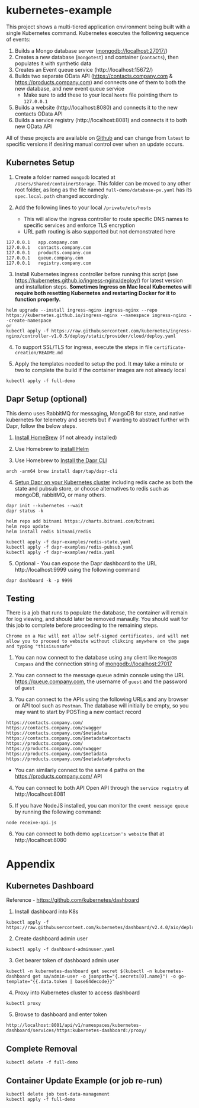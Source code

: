 # kubernetes-example
This project shows a multi-tiered application environment being built with a single Kubernetes command.  Kubernetes executes the following sequence of events:

1) Builds a Mongo database server ([mongodb://localhost:27017/](mongodb://localhost:27017/))
2) Creates a new database (`mongotest`) and container (`contacts`), then populates it with synthetic data
3) Creates an Event queue service (http://localhost:15672/)
4) Builds two separate OData API (https://contacts.company.com & https://products.company.com) and connects one of them to both the new database, and new event queue service
   * Make sure to add these to your local `hosts` file pointing them to `127.0.0.1`
5) Builds a website (http://localhost:8080) and connects it to the new contacts OData API
6) Builds a service registry (http://localhost:8081) and connects it to both new OData API 

All of these projects are available on [Github](https://github.com/PaulGilchrist?tab=repositories) and can change from `latest` to specific versions if desiring manual control over when an update occurs.

## Kubernetes Setup

1) Create a folder named `mongodb` located at `/Users/Shared/containerStorage`.  This folder can be moved to any other root folder, as long as the file named `full-demo/database-pv.yaml` has its `spec.local.path` changed accordingly.

2) Add the following lines to your local `/private/etc/hosts`
   * This will allow the ingress controller to route specific DNS names to specific services and enforce TLS encryption
   * URL path routing is also supported but not demonstrated here

```
127.0.0.1	app.company.com
127.0.0.1	contacts.company.com
127.0.0.1	products.company.com
127.0.0.1	queue.company.com
127.0.0.1	registry.company.com
```

3) Install Kubernetes ingress controller before running this script (see https://kubernetes.github.io/ingress-nginx/deploy/) for latest version and installation steps.  **Sometimes Ingress on Mac local Kubernetes will require both resetting Kubernetes and restarting Docker for it to function properly.**

```
helm upgrade --install ingress-nginx ingress-nginx --repo https://kubernetes.github.io/ingress-nginx --namespace ingress-nginx --create-namespace
or
kubectl apply -f https://raw.githubusercontent.com/kubernetes/ingress-nginx/controller-v1.0.5/deploy/static/provider/cloud/deploy.yaml
```

4) To support SSL/TLS for ingress, execute the steps in file `certificate-creation/README.md`

5) Apply the templates needed to setup the pod.  It may take a minute or two to complete the build if the container images are not already local

```
kubectl apply -f full-demo
```

## Dapr Setup (optional)

This demo uses RabbitMQ for messaging, MongoDB for state, and native kubernetes for telemetry and secrets but if wanting to abstract further with Dapr, follow the below steps.

1) [Install HomeBrew](https://mac.install.guide/homebrew/index.html) (if not already installed)

2) Use Homebrew to [install Helm](https://helm.sh/docs/intro/install/) 

3) Use Homebrew to [Install the Dapr CLI](https://docs.dapr.io/getting-started/install-dapr-cli/)

```
arch -arm64 brew install dapr/tap/dapr-cli
```

4) [Setup Dapr on your Kubernetes cluster](https://github.com/dapr/quickstarts/tree/v1.4.0/hello-kubernetes#step-1---setup-dapr-on-your-kubernetes-cluster) including redis cache as both the state and pubsub store, or choose alternatives to redis such as mongoDB, rabbitMQ, or many others.

```
dapr init --kubernetes --wait
dapr status -k

helm repo add bitnami https://charts.bitnami.com/bitnami
helm repo update
helm install redis bitnami/redis

kubectl apply -f dapr-examples/redis-state.yaml
kubectl apply -f dapr-examples/redis-pubsub.yaml
kubectl apply -f dapr-examples/redis.yaml
```

5) Optional - You can expose the Dapr dashboard to the URL http://localhost:9999 using the following command

```
dapr dashboard -k -p 9999
```

## Testing

There is a job that runs to populate the database, the container will remain for log viewing, and should later be removed manaully.  You should wait for this job to complete before proceeding to the remaining steps.

`Chrome on a Mac will not allow self-signed certificates, and will not allow you to proceed to website without clikcing anywhere on the page and typing "thisisunsafe"`

1) You can now connect to the database using any client like `MongoDB Compass` and the connection string of [mongodb://localhost:27017]()

2) You can connect to the message queue admin console using the URL https://queue.company.com, the username of `guest` and the password of `guest`

3) You can connect to the APIs using the following URLs and any browser or API tool such as `Postman`.  The database will initially be empty, so you may want to start by POSTing a new contact record

```
https://contacts.company.com/
https://contacts.company.com/swagger
https://contacts.company.com/$metadata
https://contacts.company.com/$metadata#contacts
https://products.company.com/
https://products.company.com/swagger
https://products.company.com/$metadata
https://products.company.com/$metadata#products
```
   * You can similarly connect to the same 4 paths on the https://products.company.com/ API

4) You can connect to both API Open API through the `service registry` at http://localhost:8081

5) If you have NodeJS installed, you can monitor the `event message queue` by running the following command:

```
node receive-api.js
```

6) You can connect to both demo `application's website` that at http://localhost:8080


# Appendix

## Kubernetes Dashboard

Reference - https://github.com/kubernetes/dashboard

1) Install dashboard into K8s

```
kubectl apply -f https://raw.githubusercontent.com/kubernetes/dashboard/v2.4.0/aio/deploy/recommended.yaml
```

2) Create dashboard admin user
```
kubectl apply -f dashboard-adminuser.yaml
```
3) Get bearer token of dashboard admin user
```
kubectl -n kubernetes-dashboard get secret $(kubectl -n kubernetes-dashboard get sa/admin-user -o jsonpath="{.secrets[0].name}") -o go-template="{{.data.token | base64decode}}"
```
4) Proxy into Kubernetes cluster to access dashboard
```
kubectl proxy
```

5) Browse to dashboard and enter token
```
http://localhost:8001/api/v1/namespaces/kubernetes-dashboard/services/https:kubernetes-dashboard:/proxy/
```

## Complete Removal
```
kubectl delete -f full-demo
```

## Container Update Example (or job re-run)

```
kubectl delete job test-data-management
kubectl apply -f full-demo
```